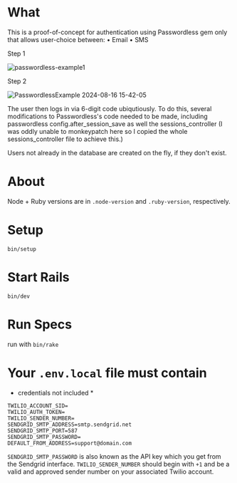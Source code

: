 # What

This is a proof-of-concept for authentication using Passwordless gem only that allows user-choice between:
• Email
• SMS

Step 1

![passwordless-example1](https://github.com/user-attachments/assets/0f953a2f-5295-48f3-a53d-d6048aedf0be)


Step 2

![PasswordlessExample 2024-08-16 15-42-05](https://github.com/user-attachments/assets/2a07ff24-ed72-4160-920b-56718fb32678)


The user then logs in via 6-digit code ubiqutiously. To do this, several modifications to Passwordless's code needed to be made, including passwordless config.after_session_save as well the sessions_controller (I was oddly unable to monkeypatch here so I copied the whole sessions_controller file to achieve this.)

Users not already in the database are created on the fly, if they don't exist.


# About

Node + Ruby versions are in `.node-version` and `.ruby-version`, respectively.

# Setup

`bin/setup`

# Start Rails

`bin/dev`

# Run Specs

run with `bin/rake`


# Your `.env.local` file must contain
* credentials not included *
```
TWILIO_ACCOUNT_SID=
TWILIO_AUTH_TOKEN=
TWILIO_SENDER_NUMBER=
SENDGRID_SMTP_ADDRESS=smtp.sendgrid.net
SENDGRID_SMTP_PORT=587
SENDGRID_SMTP_PASSWORD=
DEFAULT_FROM_ADDRESS=support@domain.com
```

`SENDGRID_SMTP_PASSWORD` is also known as the API key which you get from the Sendgrid interface.
`TWILIO_SENDER_NUMBER` should begin with `+1` and be a valid and approved sender number on your associated Twilio account. 
